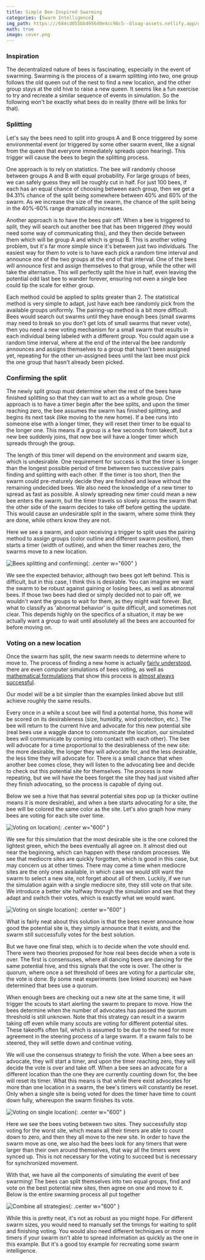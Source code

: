 ```yaml
---
title: Simple Bee-Inspired Swarming
categories: [Swarm Intelligence]
img_path: https:///684cd055bb4956d0e4cc98c5--bloag-assets.netlify.app/gifs/BeeSwarm
math: true
image: cover.png
---
```


### Inspiration
The decentralized nature of bees is fascinating, especially in the event of swarming. Swarming is the process of a swarm splitting into two, one group follows the old queen out of the nest to find a new location, and the other group stays at the old hive to raise a new queen. It seems like a fun exercise to try and recreate a similar sequence of events in simulation. So the following won't be exactly what bees do in reality (there will be links for that).

### Splitting
Let's say the bees need to split into groups A and B once triggered by some environmental event (or triggered by some other swarm event, like a signal from the queen that everyone immediately spreads upon hearing). This trigger will cause the bees to begin the splitting process.

One approach is to rely on statistics. The bee will randomly choose between groups A and B with equal probability. For large groups of bees, we can safely guess they will be roughly cut in half. For just 100 bees, if each has an equal chance of choosing between each group, then we get a 94.31% chance of the split being somewhere between 40% and 60% of the swarm. As we increase the size of the swarm, the chance of the split being in the 40%-60% range dramatically increases. 

Another approach is to have the bees pair off. When a bee is triggered to split, they will search out another bee that has been triggered (they would need some way of communicating this), and they then decide between them which will be group A and which is group B. This is another voting problem, but it's far more simple since it's between just two individuals. The easiest way for them to vote is to have each pick a random time interval and announce one of the two groups at the end of that interval. One of the bees will announce first and assign themselves to that group, while the other will take the alternative. This will perfectly split the hive in half, even leaving the potential odd last bee to wander forever, ensuring not even a single bee could tip the scale for either group.

Each method could be applied to splits greater than 2. The statistical method is very simple to adapt, just have each bee randomly pick from the available groups uniformly. The pairing-up method is a bit more difficult. Bees would search out swarms until they have enough bees (small swarms may need to break so you don't get lots of small swarms that never vote), then you need a new voting mechanism for a small swarm that results in each individual being labeled with a different group. You could again use a random time interval, where at the end of the interval the bee randomly announces and assigns themselves to a group that hasn't been assigned yet, repeating for the other un-assigned bees until the last bee must pick the one group that hasn't already been picked.

### Confirming the split
The newly split group must determine when the rest of the bees have finished splitting so that they can wait to act as a whole group. One approach is to have a timer begin after the bee splits, and upon the timer reaching zero, the bee assumes the swarm has finished splitting, and begins its next task (like moving to the new home). If a bee runs into someone else with a longer timer, they will reset their timer to be equal to the longer one. This means if a group is a few seconds from takeoff, but a new bee suddenly joins, that new bee will have a longer timer which spreads through the group.

The length of this timer will depend on the environment and swarm size, which is undesirable. One requirement for success is that the timer is longer than the longest possible period of time between two successive pairs finding and splitting with each other. If the timer is too short, then the swarm could pre-maturely decide they are finished and leave without the remaining undecided bees. We also need the knowledge of a new timer to spread as fast as possible. A slowly spreading new timer could mean a new bee enters the swarm, but the timer travels so slowly across the swarm that the other side of the swarm decides to take off before getting the update. This would cause an undesirable split in the swarm, where some think they are done, while others know they are not.

Here we see a swarm, and upon receiving a trigger to split uses the pairing method to assign groups (color outline and different swarm position), then starts a timer (width of outline), and when the timer reaches zero, the swarms move to a new location.

![Bees splitting and confirming](confirming.gif){: .center w="600" }

We see the expected behavior, although two bees got left behind. This is difficult, but in this case, I think this is desirable. You can imagine we want the swarm to be robust against gaining or losing bees, as well as abnormal bees. If those two bees had died or simply decided not to pair off, we wouldn't want the groups to wait for them, as they might wait forever. But, what to classify as 'abnormal behavior' is quite difficult, and sometimes not clear. This depends highly on the specifics of a situation, it may be we actually want a group to wait until absolutely all the bees are accounted for before moving on.

### Voting on a new location
Once the swarm has split, the new swarm needs to determine where to move to. The process of finding a new home is actually [fairly understood](https://www.americanscientist.org/article/group-decision-making-in-honey-bee-swarms), there are even computer simulations of bees voting, as well as [mathematical formulations](https://www.ncbi.nlm.nih.gov/pmc/articles/PMC1691030/pdf/12079662.pdf) that show this process is [almost always successful](https://www.ncbi.nlm.nih.gov/pmc/articles/PMC1691286/pdf/12769456.pdf).

Our model will be a bit simpler than the examples linked above but still achieve roughly the same results.

Every once in a while a scout bee will find a potential home, this home will be scored on its desirableness (size, humidity, wind protection, etc.). The bee will return to the current hive and advocate for this new potential site (real bees use a waggle dance to communicate the location, our simulated bees will communicate by coming into contact with each other). The bee will advocate for a time proportional to the desirableness of the new site: the more desirable, the longer they will advocate for, and the less desirable, the less time they will advocate for. There is a small chance that when another bee comes close, they will listen to the advocating bee and decide to check out this potential site for themselves. The process is now repeating, but we will have the bees forget the site they had just visited after they finish advocating, so the process is capable of dying out.

Below we see a hive that has several potential sites pop up (a thicker outline means it is more desirable), and when a bee starts advocating for a site, the bee will be colored the same color as the site. Let's also graph how many bees are voting for each site over time.

![Voting on location](location.gif){: .center w="600" }

We see for this simulation that the most desirable site is the one colored the lightest green, which the bees eventually all agree on. It almost died out near the beginning, which can happen with these random processes. We see that mediocre sites are quickly forgotten, which is good in this case, but may concern us at other times. There may come a time when mediocre sites are the only ones available, in which case we would still want the swarm to select a new site, not forget about all of them. Luckily, if we run the simulation again with a single mediocre site, they still vote on that site. We introduce a better site halfway through the simulation and see that they adapt and switch their votes, which is exactly what we would want.

![Voting on single location](one_location.gif){: .center w="600" }

What is fairly neat about this solution is that the bees never announce how good the potential site is, they simply announce that it exists, and the swarm still successfully votes for the best solution.

But we have one final step, which is to decide when the vote should end. There were two theories proposed for how real bees decide when a vote is over. The first is consensuses, where all dancing bees are dancing for the same potential hive, and this signals that the vote is over. The other is quorum, where once a set threshold of bees are voting for a particular site, the vote is done. By some neat experiments (see linked sources) we have determined that bees use a quorum. 

When enough bees are checking out a new site at the same time, it will trigger the scouts to start alerting the swarm to prepare to move. How the bees determine when the number of advocates has passed the quorum threshold is still unknown. Note that this strategy can result in a swarm taking off even while many scouts are voting for different potential sites. These takeoffs often fail, which is assumed to be due to the need for more agreement in the steering process of a large swarm. If a swarm fails to be steered, they will settle down and continue voting. 

We will use the consensus strategy to finish the vote. When a bee sees an advocate, they will start a timer, and upon the timer reaching zero, they will decide the vote is over and take off. When a bee sees an advocate for a different location than the one they are currently counting down for, the bee will reset its timer. What this means is that while there exist advocates for more than one location in a swarm, the bee's timers will constantly be reset. Only when a single site is being voted for does the timer have time to count down fully, whereupon the swarm finishes its vote.

![Voting on single location](location_timer.gif){: .center w="600" }

Here we see the bees voting between two sites. They successfully stop voting for the worst site, which means all their timers are able to count down to zero, and then they all move to the new site. In order to have the swarm move as one, we also had the bees look for any timers that were larger than their own around themselves, that way all the timers were synced up. This is not necessary for the voting to succeed but is necessary for synchronized movement.

With that, we have all the components of simulating the event of bee swarming! The bees can split themselves into two equal groups, find and vote on the best potential new sites, then agree on one and move to it. Below is the entire swarming process all put together

![Combine all strategies](all.gif){: .center w="600" }

While this is pretty neat, it's not as robust as you might hope. For different swarm sizes, you would need to manually set the timings for waiting to split and finishing voting. You would also need different techniques or more timers if your swarm isn't able to spread information as quickly as the one in this example. But it's a good toy example for recreating some swarm intelligence. 
